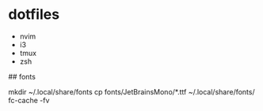 # dotfiles

* nvim 
* i3
* tmux
* zsh


## fonts

mkdir ~/.local/share/fonts
cp fonts/JetBrainsMono/*.ttf ~/.local/share/fonts/ 
fc-cache -fv

